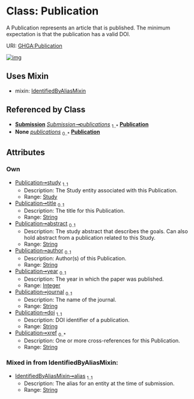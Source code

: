 
# Class: Publication


A Publication represents an article that is published. The minimum expectation is that the publication has a valid DOI.

URI: [GHGA:Publication](https://w3id.org/GHGA/Publication)


[![img](https://yuml.me/diagram/nofunky;dir:TB/class/[Submission],[Study],[Study]<study%201..1-%20[Publication&#124;title:string%20%3F;abstract:string%20%3F;author:string%20%3F;year:integer%20%3F;journal:string%20%3F;doi:string;xref:string%20*;alias:string],[Submission]++-%20publications%201..*>[Publication],[Submission]-%20publications(i)%200..*>[Publication],[Publication]uses%20-.->[IdentifiedByAliasMixin],[IdentifiedByAliasMixin])](https://yuml.me/diagram/nofunky;dir:TB/class/[Submission],[Study],[Study]<study%201..1-%20[Publication&#124;title:string%20%3F;abstract:string%20%3F;author:string%20%3F;year:integer%20%3F;journal:string%20%3F;doi:string;xref:string%20*;alias:string],[Submission]++-%20publications%201..*>[Publication],[Submission]-%20publications(i)%200..*>[Publication],[Publication]uses%20-.->[IdentifiedByAliasMixin],[IdentifiedByAliasMixin])

## Uses Mixin

 *  mixin: [IdentifiedByAliasMixin](IdentifiedByAliasMixin.md)

## Referenced by Class

 *  **[Submission](Submission.md)** *[Submission➞publications](Submission_publications.md)*  <sub>1..\*</sub>  **[Publication](Publication.md)**
 *  **None** *[publications](publications.md)*  <sub>0..\*</sub>  **[Publication](Publication.md)**

## Attributes


### Own

 * [Publication➞study](Publication_study.md)  <sub>1..1</sub>
     * Description: The Study entity associated with this Publication.
     * Range: [Study](Study.md)
 * [Publication➞title](Publication_title.md)  <sub>0..1</sub>
     * Description: The title for this Publication.
     * Range: [String](types/String.md)
 * [Publication➞abstract](Publication_abstract.md)  <sub>0..1</sub>
     * Description: The study abstract that describes the goals. Can also hold abstract from a publication related to this Study.
     * Range: [String](types/String.md)
 * [Publication➞author](Publication_author.md)  <sub>0..1</sub>
     * Description: Author(s) of this Publication.
     * Range: [String](types/String.md)
 * [Publication➞year](Publication_year.md)  <sub>0..1</sub>
     * Description: The year in which the paper was published.
     * Range: [Integer](types/Integer.md)
 * [Publication➞journal](Publication_journal.md)  <sub>0..1</sub>
     * Description: The name of the journal.
     * Range: [String](types/String.md)
 * [Publication➞doi](Publication_doi.md)  <sub>1..1</sub>
     * Description: DOI identifier of a publication.
     * Range: [String](types/String.md)
 * [Publication➞xref](Publication_xref.md)  <sub>0..\*</sub>
     * Description: One or more cross-references for this Publication.
     * Range: [String](types/String.md)

### Mixed in from IdentifiedByAliasMixin:

 * [IdentifiedByAliasMixin➞alias](IdentifiedByAliasMixin_alias.md)  <sub>1..1</sub>
     * Description: The alias for an entity at the time of submission.
     * Range: [String](types/String.md)
